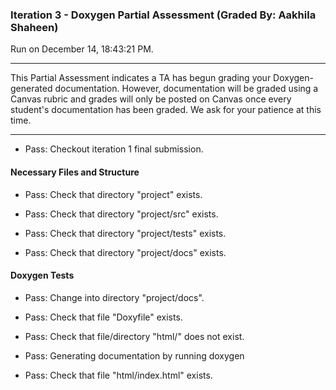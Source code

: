 ### Iteration 3 - Doxygen Partial Assessment (Graded By: Aakhila Shaheen)

Run on December 14, 18:43:21 PM.

<hr>

This Partial Assessment indicates a TA has begun grading your Doxygen-generated documentation. However, documentation will be graded using a Canvas rubric and grades will only be posted on Canvas once every student's documentation has been graded. We ask for your patience at this time.

<hr>

+ Pass: Checkout iteration 1 final submission.




#### Necessary Files and Structure

+ Pass: Check that directory "project" exists.

+ Pass: Check that directory "project/src" exists.

+ Pass: Check that directory "project/tests" exists.

+ Pass: Check that directory "project/docs" exists.


#### Doxygen Tests

+ Pass: Change into directory "project/docs".

+ Pass: Check that file "Doxyfile" exists.

+ Pass: Check that file/directory "html/" does not exist.

+ Pass: Generating documentation by running doxygen

+ Pass: Check that file "html/index.html" exists.

